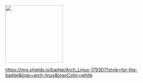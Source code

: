 <img height="180em" src="https://github-readme-stats.vercel.app/api?username=antistereotip&show_icons=true&hide_border=true&&count_private=true&include_all_commits=true" />

https://img.shields.io/badge/Arch_Linux-1793D1?style=for-the-badge&logo=arch-linux&logoColor=white
